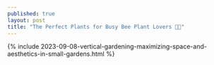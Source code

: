 ```yaml
---
published: true
layout: post
title: "The Perfect Plants for Busy Bee Plant Lovers 🌱🐝"
---
```

{% include 2023-09-08-vertical-gardening-maximizing-space-and-aesthetics-in-small-gardens.html %}
